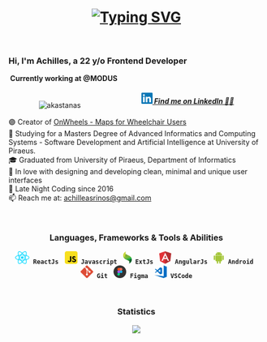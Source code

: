 <h1 align="center">
  <a href="https://git.io/typing-svg"><img src="https://readme-typing-svg.herokuapp.com?font=Roboto&weight=600&size=30&pause=1000&center=true&width=435&lines=Hello+There+%F0%9F%91%8B;I+am+Achilles;Nice+to+meet+you+%F0%9F%98%84" alt="Typing SVG" /></a>
</h1>

<br>
<p align="left"></p>
  <h3>Hi, I'm Achilles, a 22 y/o Frontend Developer</h3>
  <b>&nbsp;Currently working at @MODUS</b>
    <div style="display: flex; align-items:center;justify-content:space-around;">
    <p style="padding-top: 20px"> 
      <img src="https://komarev.com/ghpvc/?username=akastanas&label=Profile%20views&color=ce9927&style=flat" alt="akastanas" /> 
    </p>
    <h5>
      <a href="https://www.linkedin.com/in/akastanas/" title="LinkedIn Profile"><img width="22" src="images/linkedin.svg"> Find me on LinkedIn 🙋‍♂️</a>
    </h5>
</div>
  🟣 Creator of <a href="https://github.com/AchillesKastanas/OnWheels-Maps-for-Wheelchair-Users-Beta">OnWheels - Maps for Wheelchair Users  </a>
  <br>
  📖 Studying for a Masters Degree of Advanced Informatics and Computing Systems - Software Development and Artificial Intelligence at University of Piraeus.
  <br>
  🎓 Graduated from University of Piraeus, Department of Informatics 
  <br>
  🌌 In love with designing and developing clean, minimal and unique user interfaces 
  <br>
  🌃 Late Night Coding since 2016 
  <br>
  📫 Reach me at: <a href="mailto:achilleasrinos@gmail.com">achilleasrinos@gmail.com</a>
</p>
<br>

<h3 align="center">Languages, Frameworks & Tools & Abilities</h3>
<p align="center">
  <code><img title="React" height="25" src="images/react.svg"><b> ReactJs</b></code> &nbsp;
  <code><img title="Javascript" height="25" src="images/javascript.svg"><b> Javascript</b></code> &nbsp;
  <code><img title="Ext Js" height="25" src="images/extjs.svg"><b> ExtJs</b></code> &nbsp;
  <code><img title="AngularJS" height="25" src="images/angular.svg"><b> AngularJs</b></code> &nbsp;
  <code><img title="Android" height="25" src="images/android.svg"><b> Android</b></code> &nbsp;
  <code><img title="Git" height="25" src="images/git.svg"><b> Git</b></code> &nbsp;
  <code><img title="Figma" height="25" src="images/figma.svg"><b> Figma</b></code> &nbsp;
  <code><img title="Visual Studio Code" height="25" src="images/vscode.svg"><b> VSCode</b></code>
</p>
<br>

<h3 align="center">Statistics</h3>
<p>
  <div align=center>
    <a href="https://github.com/anuraghazra/github-readme-stats" title="Go to Source">
      <img width=390 src="https://github-readme-stats.vercel.app/api?username=AchillesKastanas&show_icons=true&theme=react&border_color=61dafb&hide_border=true" />
    </a>
  </div>
</p>
